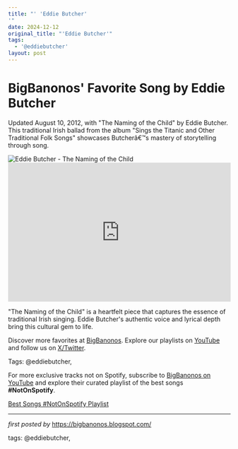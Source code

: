 ```yaml
---
title: "' 'Eddie Butcher'
'"
date: 2024-12-12
original_title: "'Eddie Butcher'"
tags:
  - '@eddiebutcher'
layout: post
---
```

<!-- Post Title -->
<h1 >BigBanonos' Favorite Song by Eddie Butcher</h1> <!-- Introductory Text -->
<p >Updated August 10, 2012, with "The Naming of the Child" by Eddie Butcher. This traditional Irish ballad from the album "Sings the Titanic and Other Traditional Folk Songs" showcases Butcherâ€™s mastery of storytelling through song.</p> <!-- Featured Image -->
<div > <img src="https://s3.eu-west-1.amazonaws.com/images.itma.ie/wp-content/uploads/2024/08/30111422/Eddie_Butcher-scaled-e1725016677547.jpg" alt="Eddie Butcher - The Naming of the Child" />
</div> <!-- YouTube Video Embed -->
<div > <iframe width="100%" height="315" src="https://www.youtube.com/embed/3jwfv3CT3zo" title="Eddie Butcher - The Naming of the Child" frameborder="0" allow="accelerometer; autoplay; clipboard-write; encrypted-media; gyroscope; picture-in-picture; web-share" referrerpolicy="strict-origin-when-cross-origin" allowfullscreen></iframe>
</div> <!-- Song Information -->
<div > <p>"The Naming of the Child" is a heartfelt piece that captures the essence of traditional Irish singing. Eddie Butcher's authentic voice and lyrical depth bring this cultural gem to life.</p>
</div> <!-- Footer Links -->
<div > <p>Discover more favorites at <a href="https://bigbanonos.blogspot.com/" target="_blank">BigBanonos</a>. Explore our playlists on <a href="https://www.youtube.com/@BigBanonos" target="_blank">YouTube</a> and follow us on <a href="https://x.com/bigbanonos" target="_blank">X/Twitter</a>.</p>
</div> <!-- Tags -->
<p >Tags: @eddiebutcher,</p>


<!--Subscribe and Playlist Links-->
<div>
    <p>For more exclusive tracks not on Spotify, subscribe to <a href="https://www.youtube.com/@BigBanonos" target="_blank">BigBanonos on YouTube</a> and explore their curated playlist of the best songs <strong>#NotOnSpotify</strong>.</p>
    <p><a href="https://www.youtube.com/playlist?list=PLtuNtuTatqI0kFahUCbtbfenC_ET5O_tr" target="_blank">Best Songs #NotOnSpotify Playlist<br /></a></p></div>

<hr />

<p><em>first posted by</em> <a href="https://bigbanonos.blogspot.com/" rel="noopener" target="_new">https://bigbanonos.blogspot.com/</a></p>

<p>tags: @eddiebutcher,</p>
